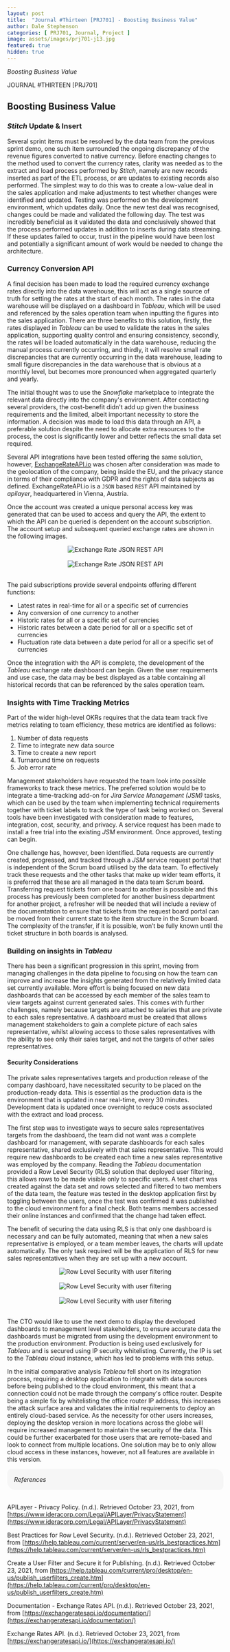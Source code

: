 ```yaml
---
layout: post
title:  "Journal #Thirteen [PRJ701] - Boosting Business Value" 
author: Dale Stephenson
categories: [ PRJ701, Journal, Project ]
image: assets/images/prj701-j13.jpg
featured: true
hidden: true
---
```

<i>Boosting Business Value</i>

JOURNAL #THIRTEEN [PRJ701]

<h2>Boosting Business Value</h2>

<h3><i>Stitch</i> Update & Insert</h3>
 
Several sprint items must be resolved by the data team from the previous sprint demo, one such item surrounded the ongoing discrepancy of the revenue figures converted to native currency. Before enacting changes to the method used to convert the currency rates, clarity was needed as to the extract and load process performed by <i>Stitch</i>, namely are new records inserted as part of the ETL process, or are updates to existing records also performed. The simplest way to do this was to create a low-value deal in the sales application and make adjustments to test whether changes were identified and updated. Testing was performed on the development environment, which updates daily. Once the new test deal was recognised, changes could be made and validated the following day. The test was incredibly beneficial as it validated the data and conclusively showed that the process performed updates in addition to inserts during data streaming. If these updates failed to occur, trust in the pipeline would have been lost and potentially a significant amount of work would be needed to change the architecture.

<h3>Currency Conversion API</h3>
 
A final decision has been made to load the required currency exchange rates directly into the data warehouse, this will act as a single source of truth for setting the rates at the start of each month. The rates in the data warehouse will be displayed on a dashboard in <i>Tableau</i>, which will be used and referenced by the sales operation team when inputting the figures into the sales application. There are three benefits to this solution, firstly, the rates displayed in <i>Tableau</i> can be used to validate the rates in the sales application, supporting quality control and ensuring consistency, secondly, the rates will be loaded automatically in the data warehouse, reducing the manual process currently occurring, and thirdly, it will resolve small rate discrepancies that are currently occurring in the data warehouse, leading to small figure discrepancies in the data warehouse that is obvious at a monthly level, but becomes more pronounced when aggregated quarterly and yearly.
 
The initial thought was to use the <i>Snowflake</i> marketplace to integrate the relevant data directly into the company's environment. After contacting several providers, the cost-benefit didn't add up given the business requirements and the limited, albeit important necessity to store the information. A decision was made to load this data through an API, a preferable solution despite the need to allocate extra resources to the process, the cost is significantly lower and better reflects the small data set required.
 
Several API integrations have been tested offering the same solution, however, [ExchangeRateAPI.io](https://exchangeratesapi.io/) was chosen after consideration was made to the geolocation of the company, being inside the EU, and the privacy stance in terms of their compliance with GDPR and the rights of data subjects as defined. ExchangeRateAPI.io is a <code>JSON</code> based <code>REST</code> API maintained by <i>apilayer</i>, headquartered in Vienna, Austria.
 
Once the account was created a unique personal access key was generated that can be used to access and query the API, the extent to which the API can be queried is dependent on the account subscription. The account setup and subsequent queried exchange rates are shown in the following images.
 
<center><img src="/assets/images/prj-j13-API-1.png" alt="Exchange Rate JSON REST API"></center>
<br>
<center><img src="/assets/images/prj-j13-API-2.png" alt="Exchange Rate JSON REST API"></center>
<br>
 
The paid subscriptions provide several endpoints offering different functions:
 
- Latest rates in real-time for all or a specific set of currencies 
- Any conversion of one currency to another
- Historic rates for all or a specific set of currencies 
- Historic rates between a date period for all or a specific set of currencies 
- Fluctuation rate data between a date period for all or a specific set of currencies 
 
Once the integration with the API is complete, the development of the <i>Tableau</i> exchange rate dashboard can begin. Given the user requirements and use case, the data may be best displayed as a table containing all historical records that can be referenced by the sales operation team.
 
<h3>Insights with Time Tracking Metrics</h3>
 
Part of the wider high-level OKRs requires that the data team track five metrics relating to team efficiency, these metrics are identified as follows:
 
1. Number of data requests
2. Time to integrate new data source 
3. Time to create a new report
4. Turnaround time on requests
5. Job error rate
 
Management stakeholders have requested the team look into possible frameworks to track these metrics. The preferred solution would be to integrate a time-tracking add-on for <i>Jira Service Management (JSM)</i> tasks, which can be used by the team when implementing technical requirements together with ticket labels to track the type of task being worked on. Several tools have been investigated with consideration made to features, integration, cost, security, and privacy. A service request has been made to install a free trial into the existing <i>JSM</i> environment. Once approved, testing can begin.
 
One challenge has, however, been identified. Data requests are currently created, progressed, and tracked through a <i>JSM</i> service request portal that is independent of the Scrum board utilised by the data team. To effectively track these requests and the other tasks that make up wider team efforts, it is preferred that these are all managed in the data team Scrum board. Transferring request tickets from one board to another is possible and this process has previously been completed for another business department for another project, a refresher will be needed that will include a review of the documentation to ensure that tickets from the request board portal can be moved from their current state to the item structure in the Scrum board. The complexity of the transfer, if it is possible, won’t be fully known until the ticket structure in both boards is analysed.
 
<h3>Building on insights in <i>Tableau</i></h3>
 
There has been a significant progression in this sprint, moving from managing challenges in the data pipeline to focusing on how the team can improve and increase the insights generated from the relatively limited data set currently available. More effort is being focused on new data dashboards that can be accessed by each member of the sales team to view targets against current generated sales. This comes with further challenges, namely because targets are attached to salaries that are private to each sales representative. A dashboard must be created that allows management stakeholders to gain a complete picture of each sales representative, whilst allowing access to those sales representatives with the ability to see only their sales target, and not the targets of other sales representatives.
 
<h4>Security Considerations</h4>
 
The private sales representatives targets and production release of the company dashboard, have necessitated security to be placed on the production-ready data. This is essential as the production data is the environment that is updated in near real-time, every 30 minutes. Development data is updated once overnight to reduce costs associated with the extract and load process.
 
The first step was to investigate ways to secure sales representatives targets from the dashboard, the team did not want was a complete dashboard for management, with separate dashboards for each sales representative, shared exclusively with that sales representative. This would require new dashboards to be created each time a new sales representative was employed by the company. Reading the <i>Tableau</i> documentation provided a Row Level Security (RLS) solution that deployed user filtering, this allows rows to be made visible only to specific users. A test chart was created against the data set and rows selected and filtered to two members of the data team, the feature was tested in the desktop application first by toggling between the users, once the test was confirmed it was published to the cloud environment for a final check. Both teams members accessed their online instances and confirmed that the change had taken effect. 

The benefit of securing the data using RLS is that only one dashboard is necessary and can be fully automated, meaning that when a new sales representative is employed, or a team member leaves, the charts will update automatically. The only task required will be the application of RLS for new sales representatives when they are set up with a new account.
 
<center><img src="/assets/images/prj-j13-RLS-1.png" alt="Row Level Security with user filtering"></center>
<br>
<center><img src="/assets/images/prj-j13-RLS-2.png" alt="Row Level Security with user filtering"></center>
<br>
<center><img src="/assets/images/prj-j13-RLS-3.png" alt="Row Level Security with user filtering"></center>
<br>
 
The CTO would like to use the next demo to display the developed dashboards to management level stakeholders, to ensure accurate data the dashboards must be migrated from using the development environment to the production environment. Production is being used exclusively for <i>Tableau</i> and is secured using IP security whitelisting. Currently, the IP is set to the <i>Tableau</i> cloud instance, which has led to problems with this setup.
 
In the initial comparative analysis <i>Tableau</i> fell short on its integration process, requiring a desktop application to integrate with data sources before being published to the cloud environment, this meant that a connection could not be made through the company's office router. Despite being a simple fix by whitelisting the office router IP address, this increases the attack surface area and validates the initial requirements to deploy an entirely cloud-based service. As the necessity for other users increases, deploying the desktop version in more locations across the globe will require increased management to maintain the security of the data. This could be further exacerbated for those users that are remote-based and look to connect from multiple locations. One solution may be to only allow cloud access in these instances, however, not all features are available in this version.

<div style="background-color: #f6f6f6; padding: 1rem; border-radius: 10px 20px;"> 
    <i>References</i>
</div>
<br>

APILayer - Privacy Policy. (n.d.). Retrieved October 23, 2021, from [https://www.ideracorp.com/Legal/APILayer/PrivacyStatement](https://www.ideracorp.com/Legal/APILayer/PrivacyStatement)

Best Practices for Row Level Security. (n.d.). Retrieved October 23, 2021, from [https://help.tableau.com/current/server/en-us/rls_bestpractices.htm](https://help.tableau.com/current/server/en-us/rls_bestpractices.htm)

Create a User Filter and Secure it for Publishing. (n.d.). Retrieved October 23, 2021, from [https://help.tableau.com/current/pro/desktop/en-us/publish_userfilters_create.htm](https://help.tableau.com/current/pro/desktop/en-us/publish_userfilters_create.htm)

Documentation - Exchange Rates API. (n.d.). Retrieved October 23, 2021, from [https://exchangeratesapi.io/documentation/](https://exchangeratesapi.io/documentation/)

Exchange Rates API. (n.d.). Retrieved October 23, 2021, from [https://exchangeratesapi.io/](https://exchangeratesapi.io/)